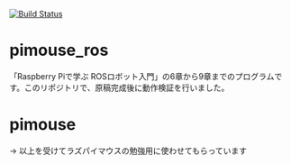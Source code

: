 [![Build Status](https://travis-ci.org/TomokiEmmei/pimouse.svg?branch=prac)](https://travis-ci.org/TomokiEmmei/pimouse)
# pimouse_ros

「Raspberry Piで学ぶ ROSロボット入門」の6章から9章までのプログラムです。このリポジトリで、原稿完成後に動作検証を行いました。
# pimouse
-> 以上を受けてラズパイマウスの勉強用に使わせてもらっています
